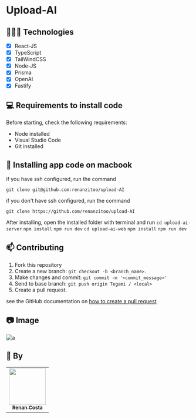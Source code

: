 # Upload-AI


## 👩🏾‍💻 Technologies
- [x] React-JS
- [x] TypeScript
- [X] TailWindCSS
- [x] Node-JS
- [x] Prisma
- [X] OpenAI
- [X] Fastify

## 💻 Requirements to install code

Before starting, check the following requirements:
* Node installed
* Visual Studio Code
* Git installed

## 🚀 Installing app code on macbook

if you have ssh configured, run the command
```
git clone git@github.com:renanzitoo/upload-AI
```
if you don't have ssh configured, run the command
```
git clone https://github.com/renanzitoo/upload-AI
```

After installing, open the installed folder with terminal and run `cd upload-ai-server` `npm install` `npm run dev`
`cd upload-ai-web` `npm install` `npm run dev`

## 📫 Contributing
1. Fork this repository
2. Create a new branch: `git checkout -b <branch_name>`.
3. Make changes and commit: `git commit -m '<commit_message>'`
4. Send to base branch: `git push origin Tegami / <local>`
5. Create a pull request.

see the GitHub documentation on [how to create a pull request](https://help.github.com/en/github/collaborating-with-issues-and-pull-requests/creating-a-pull-request)

## 📷 Image

![a](https://github.com/renanzitoo/upload-AI/assets/91814882/fe4adeb7-7d4c-4035-bc95-fc2046c22a64)

## 🤝 By

<table>
  <tr>
    <td align="center">
      <a href="https://github.com/renanzitoo">
        <img src="https://avatars.githubusercontent.com/u/91814882?v=4" width="100px;"/><br>
        <sub>
          <b>Renan Costa</b>
        </sub>
      </a>
    </td>
  </tr>
</table>

